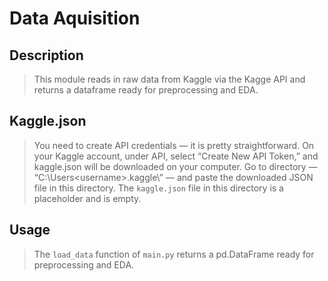 # Data Aquisition

## Description

>This module reads in raw data from Kaggle via the Kagge API and returns a dataframe ready for preprocessing and EDA.

## Kaggle.json 

>You need to create API credentials — it is pretty straightforward. On your Kaggle account, under API, select “Create New API Token,” and kaggle.json will be downloaded on your computer. 
Go to directory — “C:\Users\<username>\.kaggle\” — and paste the downloaded JSON file in this directory.
The `kaggle.json` file in this directory is a placeholder and is empty.


## Usage

>The `load_data` function of `main.py` returns a pd.DataFrame ready for preprocessing and EDA.
